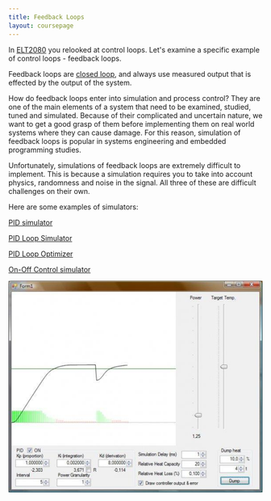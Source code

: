 ```yaml
---
title: Feedback Loops
layout: coursepage
---
```


In [ELT2080](/courses/ELT2080/1-ControlSystem/3-ControlLoops/) you relooked at control loops. Let's examine a specific example of control loops - feedback loops.

Feedback loops are [closed loop](/courses/CSE1240/5-Input,OutputAndProgrammingMethodology/1-ControlLoops/), and always use measured output that is effected by the output of the system.

How do feedback loops enter into simulation and process control? They are one of the main elements of a system that need to be examined, studied, tuned and simulated. Because of their complicated and uncertain nature, we want to get a good grasp of them before implementing them on real world systems where they can cause damage. For this reason, simulation of feedback loops is popular in systems engineering and embedded programming studies.

Unfortunately, simulations of feedback loops are extremely difficult to implement. This is because a simulation requires you to take into account physics, randomness and noise in the signal. All three of these are difficult challenges on their own.

Here are some examples of simulators:

[PID simulator](http://sourceforge.net/projects/pid-simulator/)

[PID Loop Simulator](http://www.engineers-excel.com/Apps/PID_Simulator/Description.htm)

[PID Loop Optimizer](http://www.expertune.com/PIDLoopOpt.aspx)

[On-Off Control simulator](http://www.engineers-excel.com/Apps/OnOff/Description.htm)

![](/img/pid-sim.jpg)
